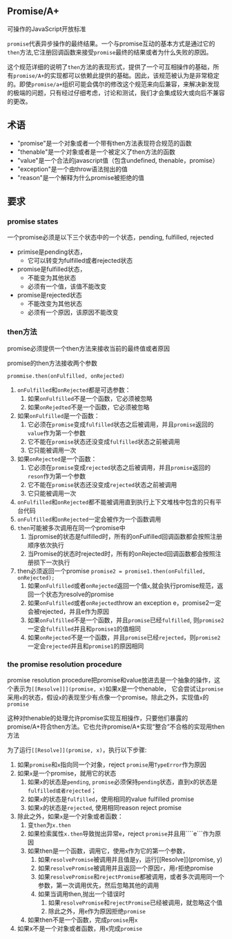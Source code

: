 ## Promise/A+
可操作的JavaScript开放标准

```promise```代表异步操作的最终结果。一个与promise互动的基本方式是通过它的```then```方法,它注册回调函数来接受```promise```最终的结果或者为什么失败的原因。

这个规范详细的说明了```then```方法的表现形式，提供了一个可互相操作的基础，所有```promise/A+```的实现都可以依赖此提供的基础。因此，该规范被认为是非常稳定的。即使```promise/a+```组织可能会偶尔的修改这个规范来向后兼容，来解决新发现的极端的问题，只有经过仔细考虑，讨论和测试，我们才会集成较大或向后不兼容的更改。

## 术语
- "promise"是一个对象或者一个带有then方法表现符合规范的函数
- "thenable"是一个对象或者是一个被定义了then方法的函数
- "value"是一个合法的javascript值（包含undefined, thenable，promise）
- "exception"是一个由throw语法抛出的值
- "reason"是一个解释为什么promise被拒绝的值

## 要求
### promise states
一个promise必须是以下三个状态中的一个状态，pending, fulfilled, rejected
- primise是pending状态，
  - 它可以转变为fulfilled或者rejected状态
- promise是fulfilled状态，
  - 不能变为其他状态
  - 必须有一个值，该值不能改变
- promise是rejected状态
  - 不能改变为其他状态
  - 必须有一个原因，该原因不能改变
### then方法
promise必须提供一个then方法来接收当前的最终值或者原因

promise的then方法接收两个参数
```
prommise.then(onFulfilled, onRejected)
```
1. ```onFulfilled```和```onRejected```都是可选参数：
   1. 如果```onFulfilled```不是一个函数，它必须被忽略
   2. 如果```onRejedted```不是一个函数，它必须被忽略
2. 如果```onFulfilled```是一个函数：
   1. 它必须在```promise```变成```fulfilled```状态之后被调用，并且```promise```返回的```value```作为第一个参数
   2. 它不能在```promise```状态还没变成```fulfilled```状态之前被调用
   3. 它只能被调用一次
3. 如果```onRejected```是一个函数：
   1. 它必须在```promise```变成```rejected```状态之后被调用，并且```promise```返回的```reson```作为第一个参数
   2. 它不能在```promise```状态还没变成```rejected```状态之前被调用
   3. 它只能被调用一次
4. ```onFulfilled```和```onRejected```都不能被调用直到执行上下文堆栈中包含的只有平台代码
5. ```onFulfilled```和```onRejected```一定会被作为一个函数调用
6. ```then```可能被多次调用在同一个promise中
   1. 当promise的状态是fulfilled时，所有的onFulfilled回调函数都会按照注册顺序依次执行
   2. 当Promise的状态时rejected时，所有的onRejected回调函数都会按照注册损下一次执行
7. then必须返回一个promise 
```promise2 = promise1.then(onFulfilled, onRejected);```
   1. 如果```onFulfilled```或者```onRejected```返回一个值```x```,就会执行promise规范，返回一个状态为resolve的promise
   2. 如果```onFulfilled```或者```onRejected```throw an exception e，promise2一定会被rejected，并且e作为原因
   3. 如果```onFulfilled```不是一个函数，并且```promise```已经```fulfilled```, 则```promise2```一定会```fulfilled```并且和```promise1```的值相同
   4. 如果```onRejected```不是一个函数，并且```promise```已经```rejected```，则```promise2```一定会```rejected```并且和```promise1```的原因相同
### the promise resolution procedure
promise resolution procedure把promise和value放进去是一个抽象的操作，这个表示为```[[Resolve]]](promise, x)```如果x是一个thenable， 它会尝试让```promise```采用```x```的状态，假设```x```的表现至少有点像一个promise。除此之外，实现值```x```的```promise```

这种对thenable的处理允许promise实现互相操作，只要他们暴露的promise/A+符合then方法。它也允许promise/A+实现“整合”不合格的实现用then方法

为了运行```[[Resolve]](promise, x)```，执行以下步骤:
1. 如果```promise```和```x```指向同一个对象，reject ```promise```用```TypeError```作为原因
2. 如果```x```是一个promise，就用它的状态
   1. 如果```x```的状态是```pending```, ```promise```必须保持```pending```状态，直到x的状态是```fulfilled或者rejected```；
   2. 如果```x```的状态是```fulfilled```，使用相同的value fulfilled promise
   3. 如果```x```的状态是```rejected```, 使用相同reason reject promise
3. 除此之外，如果```x```是一个对象或者函数：
   1. 变```then```为```x.then```
   2. 如果检索属性```x.then```导致抛出异常```e```，reject ```promise```并且用````e```作为原因
   3. 如果then是一个函数，调用它，使用```x```作为它的第一个参数，
      1. 如果```resolvePromise```被调用并且值是```y```，运行[[Resolve]](promise, y)
      2. 如果```resolvePromise```被调用并且返回一个原因```r```，用```r```拒绝promise
      3. 如果```resolvePromise```和```rejectPromise```都被调用，或者多次调用同一个参数，第一次调用优先，然后忽略其他的调用
      4. 如果当调用then,抛出一个错误时
         1. 如果```resolvePromise```和```rejectPromise```已经被调用，就忽略这个值
         2. 除此之外，用```e```作为原因拒绝```promise```
   4. 如果then不是一个函数，完成```promise```用```x```
4. 如果x不是一个对象或者函数，用```x```完成```promise```

